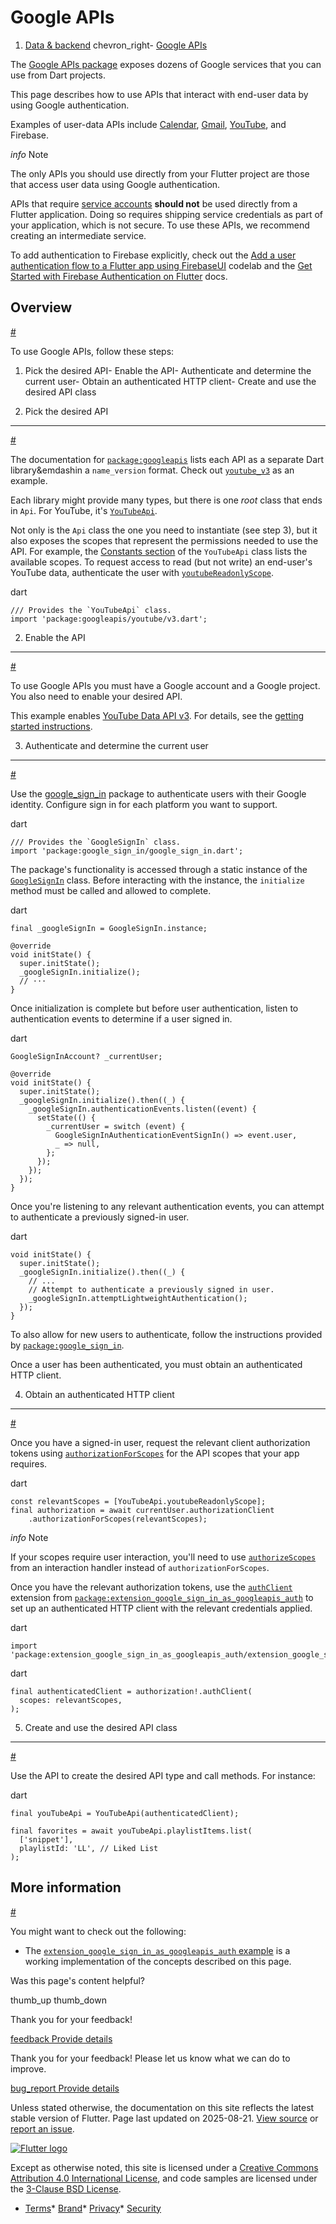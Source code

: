 Google APIs
===========

1. [Data & backend](/data-and-backend) chevron\_right- [Google APIs](/data-and-backend/google-apis)

The [Google APIs package](https://pub.dev/packages/googleapis) exposes dozens of Google services that you can use from Dart projects.

This page describes how to use APIs that interact with end-user data by using Google authentication.

Examples of user-data APIs include [Calendar](https://pub.dev/documentation/googleapis/latest/calendar_v3/calendar_v3-library.html), [Gmail](https://pub.dev/documentation/googleapis/latest/gmail_v1/gmail_v1-library.html), [YouTube](https://pub.dev/documentation/googleapis/latest/youtube_v3/youtube_v3-library.html), and Firebase.

*info* Note

The only APIs you should use directly from your Flutter project are those that access user data using Google authentication.

APIs that require [service accounts](https://cloud.google.com/iam/docs/service-account-overview) **should not** be used directly from a Flutter application. Doing so requires shipping service credentials as part of your application, which is not secure. To use these APIs, we recommend creating an intermediate service.

To add authentication to Firebase explicitly, check out the [Add a user authentication flow to a Flutter app using FirebaseUI](https://firebase.google.com/codelabs/firebase-auth-in-flutter-apps) codelab and the [Get Started with Firebase Authentication on Flutter](https://firebase.google.com/docs/auth/flutter/start) docs.

Overview
--------

[#](#overview)

To use Google APIs, follow these steps:

1. Pick the desired API- Enable the API- Authenticate and determine the current user- Obtain an authenticated HTTP client- Create and use the desired API class

1. Pick the desired API
-----------------------

[#](#1-pick-the-desired-api)

The documentation for [`package:googleapis`](https://pub.dev/documentation/googleapis) lists each API as a separate Dart library&emdashin a `name_version` format. Check out [`youtube_v3`](https://pub.dev/documentation/googleapis/latest/youtube_v3/youtube_v3-library.html) as an example.

Each library might provide many types, but there is one *root* class that ends in `Api`. For YouTube, it's [`YouTubeApi`](https://pub.dev/documentation/googleapis/latest/youtube_v3/YouTubeApi-class.html).

Not only is the `Api` class the one you need to instantiate (see step 3), but it also exposes the scopes that represent the permissions needed to use the API. For example, the [Constants section](https://pub.dev/documentation/googleapis/latest/youtube_v3/YouTubeApi-class.html#constants) of the `YouTubeApi` class lists the available scopes. To request access to read (but not write) an end-user's YouTube data, authenticate the user with [`youtubeReadonlyScope`](https://pub.dev/documentation/googleapis/latest/youtube_v3/YouTubeApi/youtubeReadonlyScope-constant.html).

dart

```
/// Provides the `YouTubeApi` class.
import 'package:googleapis/youtube/v3.dart';
```

2. Enable the API
-----------------

[#](#2-enable-the-api)

To use Google APIs you must have a Google account and a Google project. You also need to enable your desired API.

This example enables [YouTube Data API v3](https://console.cloud.google.com/apis/library/youtube.googleapis.com). For details, see the [getting started instructions](https://cloud.google.com/apis/docs/getting-started).

3. Authenticate and determine the current user
----------------------------------------------

[#](#3-authenticate-and-determine-the-current-user)

Use the [google\_sign\_in](https://pub.dev/packages/google_sign_in) package to authenticate users with their Google identity. Configure sign in for each platform you want to support.

dart

```
/// Provides the `GoogleSignIn` class.
import 'package:google_sign_in/google_sign_in.dart';
```

The package's functionality is accessed through a static instance of the [`GoogleSignIn`](https://pub.dev/documentation/google_sign_in/latest/google_sign_in/GoogleSignIn-class.html) class. Before interacting with the instance, the `initialize` method must be called and allowed to complete.

dart

```
final _googleSignIn = GoogleSignIn.instance;

@override
void initState() {
  super.initState();
  _googleSignIn.initialize();
  // ···
}
```

Once initialization is complete but before user authentication, listen to authentication events to determine if a user signed in.

dart

```
GoogleSignInAccount? _currentUser;

@override
void initState() {
  super.initState();
  _googleSignIn.initialize().then((_) {
    _googleSignIn.authenticationEvents.listen((event) {
      setState(() {
        _currentUser = switch (event) {
          GoogleSignInAuthenticationEventSignIn() => event.user,
          _ => null,
        };
      });
    });
  });
}
```

Once you're listening to any relevant authentication events, you can attempt to authenticate a previously signed-in user.

dart

```
void initState() {
  super.initState();
  _googleSignIn.initialize().then((_) {
    // ...
    // Attempt to authenticate a previously signed in user.
    _googleSignIn.attemptLightweightAuthentication();
  });
}
```

To also allow for new users to authenticate, follow the instructions provided by [`package:google_sign_in`](https://pub.dev/packages/google_sign_in).

Once a user has been authenticated, you must obtain an authenticated HTTP client.

4. Obtain an authenticated HTTP client
--------------------------------------

[#](#4-obtain-an-authenticated-http-client)

Once you have a signed-in user, request the relevant client authorization tokens using [`authorizationForScopes`](https://pub.dev/documentation/google_sign_in/latest/google_sign_in/GoogleSignInAuthorizationClient/authorizationForScopes.html) for the API scopes that your app requires.

dart

```
const relevantScopes = [YouTubeApi.youtubeReadonlyScope];
final authorization = await currentUser.authorizationClient
    .authorizationForScopes(relevantScopes);
```

*info* Note

If your scopes require user interaction, you'll need to use [`authorizeScopes`](https://pub.dev/documentation/google_sign_in/latest/google_sign_in/GoogleSignInAuthorizationClient/authorizeScopes.html) from an interaction handler instead of `authorizationForScopes`.

Once you have the relevant authorization tokens, use the [`authClient`](https://pub.dev/documentation/extension_google_sign_in_as_googleapis_auth/latest/extension_google_sign_in_as_googleapis_auth/GoogleApisGoogleSignInAuth/authClient.html) extension from [`package:extension_google_sign_in_as_googleapis_auth`](https://pub.dev/packages/extension_google_sign_in_as_googleapis_auth) to set up an authenticated HTTP client with the relevant credentials applied.

dart

```
import 'package:extension_google_sign_in_as_googleapis_auth/extension_google_sign_in_as_googleapis_auth.dart';
```

dart

```
final authenticatedClient = authorization!.authClient(
  scopes: relevantScopes,
);
```

5. Create and use the desired API class
---------------------------------------

[#](#5-create-and-use-the-desired-api-class)

Use the API to create the desired API type and call methods. For instance:

dart

```
final youTubeApi = YouTubeApi(authenticatedClient);

final favorites = await youTubeApi.playlistItems.list(
  ['snippet'],
  playlistId: 'LL', // Liked List
);
```

More information
----------------

[#](#more-information)

You might want to check out the following:

* The [`extension_google_sign_in_as_googleapis_auth` example](https://pub.dev/packages/extension_google_sign_in_as_googleapis_auth/example) is a working implementation of the concepts described on this page.

Was this page's content helpful?

thumb\_up thumb\_down

Thank you for your feedback!

 [feedback Provide details](https://github.com/flutter/website/issues/new?template=1_page_issue.yml&&page-url=https://docs.flutter.dev/data-and-backend/google-apis/&page-source=https://github.com/flutter/website/tree/main/src/content/data-and-backend/google-apis.md)

Thank you for your feedback! Please let us know what we can do to improve.

 [bug\_report Provide details](https://github.com/flutter/website/issues/new?template=1_page_issue.yml&&page-url=https://docs.flutter.dev/data-and-backend/google-apis/&page-source=https://github.com/flutter/website/tree/main/src/content/data-and-backend/google-apis.md)

Unless stated otherwise, the documentation on this site reflects the latest stable version of Flutter. Page last updated on 2025-08-21. [View source](https://github.com/flutter/website/tree/main/src/content/data-and-backend/google-apis.md) or [report an issue](https://github.com/flutter/website/issues/new?template=1_page_issue.yml&&page-url=https://docs.flutter.dev/data-and-backend/google-apis/&page-source=https://github.com/flutter/website/tree/main/src/content/data-and-backend/google-apis.md "Report an issue with this page").

[![Flutter logo](/assets/images/branding/flutter/logo+text/horizontal/white.svg)](https://flutter.dev)

Except as otherwise noted, this site is licensed under a [Creative Commons Attribution 4.0 International License](https://creativecommons.org/licenses/by/4.0/), and code samples are licensed under the [3-Clause BSD License](https://opensource.org/licenses/BSD-3-Clause).

* [Terms](/tos "Terms of use")* [Brand](/brand "Brand usage guidelines")* [Privacy](https://policies.google.com/privacy "Privacy policy")* [Security](/security "Security philosophy and practices")

   